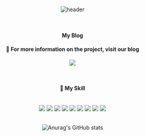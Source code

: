 <!--
**ttoro-lee/ttoro-lee** is a ✨ _special_ ✨ repository because its `README.md` (this file) appears on your GitHub profile.

Here are some ideas to get you started:

- 🔭 I’m currently working on ...
- 🌱 I’m currently learning ...
- 👯 I’m looking to collaborate on ...
- 🤔 I’m looking for help with ...
- 💬 Ask me about ...
- 📫 How to reach me: ...
- 😄 Pronouns: ...
- ⚡ Fun fact: ...
-->
<div align="center">
  
![header](https://capsule-render.vercel.app/api?type=waving&color=auto&height=200&section=header&text=Ttoro%20GitHub&fontSize=90&fontAlign=65)

  <br/>

  #### My Blog
  
  #### 💬 For more information on the project, visit our blog
  <a href="https://ttoro.tistory.com/" target="_blank"><img src="https://img.shields.io/badge/tistory-000000?style=for-the-badge&logo=tistory&logoColor=white"/></a>

  <br/>

  #### 🔭 My Skill
  <br/>
  <img src="https://img.shields.io/badge/python-3776AB?style=for-the-badge&logo=Python&logoColor=white"/>
  <img src="https://img.shields.io/badge/tensorflow-FF6F00?style=for-the-badge&logo=Tensorflow&logoColor=white"/>
  <img src="https://img.shields.io/badge/pytorch-EE4C2C?style=for-the-badge&logo=pytorch&logoColor=white"/>
  <img src="https://img.shields.io/badge/jupyter-F37626?style=for-the-badge&logo=jupyter&logoColor=white"/>
  <img src="https://img.shields.io/badge/numpy-013243?style=for-the-badge&logo=numpy&logoColor=white"/>
  <img src="https://img.shields.io/badge/pandas-150458?style=for-the-badge&logo=pandas&logoColor=white"/>
  <img src="https://img.shields.io/badge/django-092E20?style=for-the-badge&logo=django&logoColor=white"/>
  <img src="https://img.shields.io/badge/amazonaws-232F3E?style=for-the-badge&logo=amazonaws&logoColor=white"/>
  <img src="https://img.shields.io/badge/github-181717?style=for-the-badge&logo=github&logoColor=white"/>

   <br/>
   <br/>

![Anurag's GitHub stats](https://github-readme-stats.vercel.app/api?username=ttoro-lee&show_icons=true&theme=radical)

  <br/>
</div>

